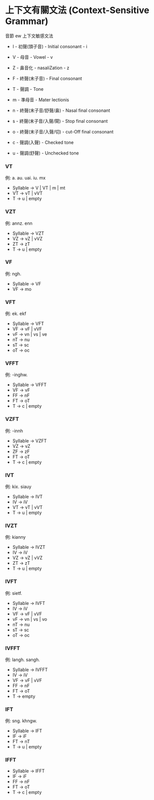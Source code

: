 # 上下文有關文法 (Context-Sensitive Grammar)

音節 ew 上下文敏感文法

* I - 初聲(頭子音) - Initial consonant - i
* V - 母音 - Vowel - v
* Z - 鼻音化 - nasaliZation - z
* F - 終聲(末子音) - Final consonant
* T - 聲調 - Tone

* m - 準母音 - Mater lectionis
* n - 終聲(末子音/舒聲/鼻) - Nasal final consonant
* s - 終聲(末子音/入聲/閘) - Stop final consonant
* o - 終聲(末子音/入聲/切) - cut-Off final consonant
* c - 聲調(入聲) - Checked tone
* u - 聲調(舒聲) - Unchecked tone

### VT

例: a. au. uai. iu. mx

- Syllable -> V | VT | m | mt
- VT -> vT | vVT
- T -> u | empty

### VZT

例: annz. enn

- Syllable -> VZT
- VZ -> vZ | vVZ
- ZT -> zT
- T -> u | empty

### VF

例: ngh.

- Syllable -> VF
- VF -> mo

### VFT

例: ek. ekf

- Syllable -> VFT
- VF -> vF | vVF
- vF -> vn | vs | ve
- nT -> nu
- sT -> sc
- oT -> oc

### VFFT

例: -inghw.

- Syllable -> VFFT
- VF -> vF
- FF -> nF
- FT -> oT
- T -> c | empty

### VZFT

例: -innh

- Syllable -> VZFT
- VZ -> vZ
- ZF -> zF
- FT -> oT
- T -> c | empty

### IVT

例: kix. siauy

- Syllable -> IVT
- IV -> iV
- VT -> vT | vVT
- T -> u | empty

### IVZT

例: kianny

- Syllable -> IVZT
- IV -> iV
- VZ -> vZ | vVZ
- ZT -> zT
- T -> u | empty

### IVFT

例: sietf.

- Syllable -> IVFT
- IV -> iV
- VF -> vF | vVF
- vF -> vn | vs | vo
- nT -> nu
- sT -> sc
- oT -> oc

### IVFFT

例: langh. sangh.

- Syllable -> IVFFT
- IV -> iV
- VF -> vF | vVF
- FF -> nF
- FT -> oT
- T -> empty

### IFT

例: sng. khngw.

- Syllable -> IFT
- IF -> iF
- FT -> nT
- T -> u | empty

### IFFT

- Syllable -> IFFT
- IF -> iF
- FF -> nF
- FT -> oT
- T -> c | empty
